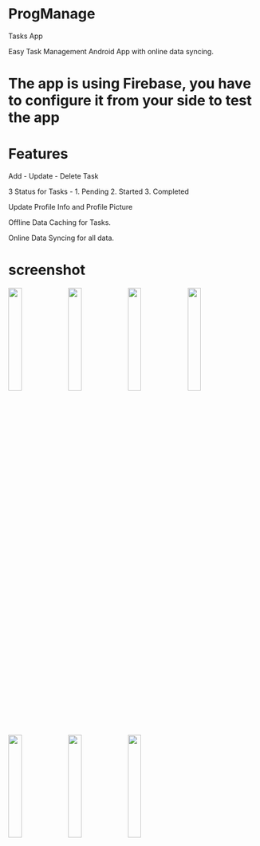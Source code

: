 # ProgManage
Tasks App

Easy Task Management Android App with online data syncing.

# The app is using Firebase, you have to configure it from your side to test the app

# Features

Add - Update - Delete Task

3 Status for Tasks - 1. Pending 2. Started 3. Completed

Update Profile Info and Profile Picture

Offline Data Caching for Tasks.

Online Data Syncing for all data.


# screenshot

<img src="https://user-images.githubusercontent.com/69719956/107778315-9df5b600-6d4c-11eb-80b6-acbb9e61168f.jpg" width="23%"></img> <img src="https://user-images.githubusercontent.com/69719956/107778336-a221d380-6d4c-11eb-920f-2fe86006939a.jpg" width="23%"></img> <img src="https://user-images.githubusercontent.com/69719956/107778351-a77f1e00-6d4c-11eb-816b-9178c30055f8.jpg" width="23%"></img> <img src="https://user-images.githubusercontent.com/69719956/107778358-a9e17800-6d4c-11eb-8cb8-c7e52ce45809.jpg" width="23%"></img> <img src="https://user-images.githubusercontent.com/69719956/107778368-ad74ff00-6d4c-11eb-9de6-b343d04a11b9.jpg" width="23%"></img> <img src="https://user-images.githubusercontent.com/69719956/107778384-b06fef80-6d4c-11eb-9a57-1647edc23c79.jpg" width="23%"></img> <img src="https://user-images.githubusercontent.com/69719956/107778402-b49c0d00-6d4c-11eb-8cb0-2555c2d04eaf.jpg" width="23%"></img> 
